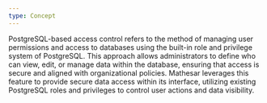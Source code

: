 ```yaml
---
type: Concept
---
```


PostgreSQL-based access control refers to the method of managing user permissions and access to databases using the built-in role and privilege system of PostgreSQL. This approach allows administrators to define who can view, edit, or manage data within the database, ensuring that access is secure and aligned with organizational policies. Mathesar leverages this feature to provide secure data access within its interface, utilizing existing PostgreSQL roles and privileges to control user actions and data visibility.